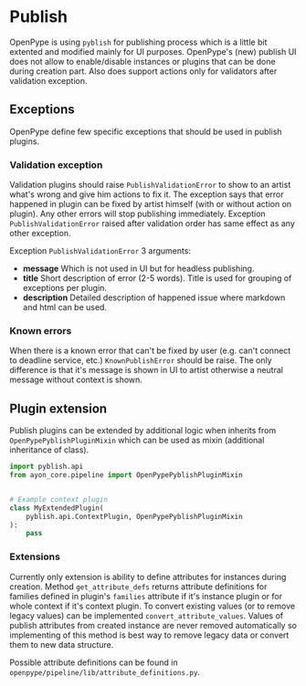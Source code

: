 # Publish
OpenPype is using `pyblish` for publishing process which is a little bit extented and modified mainly for UI purposes. OpenPype's (new) publish UI does not allow to enable/disable instances or plugins that can be done during creation part. Also does support actions only for validators after validation exception.

## Exceptions
OpenPype define few specific exceptions that should be used in publish plugins.

### Validation exception
Validation plugins should raise `PublishValidationError` to show to an artist what's wrong and give him actions to fix it. The exception says that error happened in plugin can be fixed by artist himself (with or without action on plugin). Any other errors will stop publishing immediately. Exception `PublishValidationError` raised after validation order has same effect as any other exception.

Exception `PublishValidationError` 3 arguments:
- **message** Which is not used in UI but for headless publishing.
- **title** Short description of error (2-5 words). Title is used for grouping of exceptions per plugin.
- **description** Detailed description of happened issue where markdown and html can be used.


### Known errors
When there is a known error that can't be fixed by user (e.g. can't connect to deadline service, etc.) `KnownPublishError` should be raise. The only difference is that it's message is shown in UI to artist otherwise a neutral message without context is shown.

## Plugin extension
Publish plugins can be extended by additional logic when inherits from `OpenPypePyblishPluginMixin` which can be used as mixin (additional inheritance of class).

```python
import pyblish.api
from ayon_core.pipeline import OpenPypePyblishPluginMixin


# Example context plugin
class MyExtendedPlugin(
    pyblish.api.ContextPlugin, OpenPypePyblishPluginMixin
):
    pass

```

### Extensions
Currently only extension is ability to define attributes for instances during creation. Method `get_attribute_defs` returns attribute definitions for families defined in plugin's `families` attribute if it's instance plugin or for whole context if it's context plugin. To convert existing values (or to remove legacy values) can be implemented `convert_attribute_values`. Values of publish attributes from created instance are never removed automatically so implementing of this method is best way to remove legacy data or convert them to new data structure.

Possible attribute definitions can be found in `openpype/pipeline/lib/attribute_definitions.py`.
